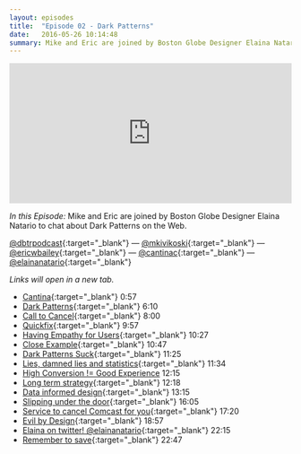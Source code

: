 ```yaml
---
layout: episodes
title:  "Episode 02 - Dark Patterns"
date:   2016-05-26 10:14:48
summary: Mike and Eric are joined by Boston Globe Designer Elaina Natario to chat about Dark Patterns on the Web.
---
```


<iframe width="100%" height="250" scrolling="no" frameborder="no" src="https://w.soundcloud.com/player/?url=https%3A//api.soundcloud.com/tracks/266022797&amp;auto_play=false&amp;hide_related=false&amp;show_comments=true&amp;show_user=true&amp;show_reposts=false&amp;visual=true"></iframe>

_In this Episode:_ Mike and Eric are joined by Boston Globe Designer Elaina Natario to chat about Dark Patterns on the Web.

[@dbtrpodcast](https://twitter.com/dbtrpodcast){:target="_blank"} &mdash;
[@mkivikoski](https://twitter.com/mkivikoski){:target="_blank"} &mdash;
[@ericwbailey](https://twitter.com/ericwbailey){:target="_blank"} &mdash;
[@cantinac](https://twitter.com/cantinac){:target="_blank"} &mdash;
[@elainanatario](https://twitter.com/elainanatario){:target="_blank"} 

_Links will open in a new tab._

- [Cantina](http://cantina.co){:target="_blank"} 0:57
- [Dark Patterns](http://darkpatterns.org){:target="_blank"} 6:10
- [Call to Cancel](/static_files/02-dark-patterns-comcast-screenshot.png){:target="_blank"} 8:00
- [Quickfix](https://en.wikipedia.org/wiki/Hotfix){:target="_blank"} 9:57
- [Having Empathy for Users](https://en.wikipedia.org/wiki/Empathic_design){:target="_blank"} 10:27
- [Close Example](https://rationalconspiracy.com/2016/04/24/dark-patterns-by-the-boston-globe/){:target="_blank"} 10:47
- [Dark Patterns Suck](http://www.formisimo.com/blog/transparent-ux-sells-and-heres-why/){:target="_blank"} 11:25
- [Lies, damned lies and statistics](https://en.wikipedia.org/wiki/Lies,_damned_lies,_and_statistics){:target="_blank"} 11:34
- [High Conversion != Good Experience](https://twitter.com/levelsio/status/730043748273393664) 12:15
- [Long term strategy](https://twitter.com/parasight/status/730049973279174656){:target="_blank"} 12:18
- [Data informed design](https://en.wikipedia.org/wiki/Data-informed_decision-making){:target="_blank"} 13:15
- [Slipping under the door](https://www.youtube.com/watch?v=ZbvE91qScjQ){:target="_blank"} 16:05
- [Service to cancel Comcast for you](http://www.geek.com/news/new-service-will-cancel-your-comcast-in-5-minutes-for-5-1635672/){:target="_blank"} 17:20
- [Evil by Design](http://evilbydesign.info/){:target="_blank"} 18:57
- [Elaina on twitter! @elainanatario](https://twitter.com/elainanatario){:target="_blank"} 22:15
- [Remember to save](http://giphy.com/gifs/whoa-save-1jfc4pE1WBYOs){:target="_blank"} 22:47